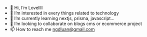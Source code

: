 - 👋 Hi, I’m Lovellll
- 👀 I’m interested in every things related to technology
- 🌱 I’m currently learning nextjs, prisma, javascript...
- 💞️ I’m looking to collaborate on blogs cms or ecommerce project
- 📫 How to reach me ngdluan@gmail.com

<!---
ngdluan/ngdluan is a ✨ special ✨ repository because its `README.md` (this file) appears on your GitHub profile.
You can click the Preview link to take a look at your changes.
--->
